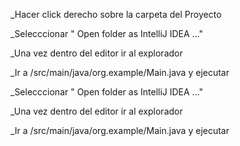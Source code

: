 _Hacer click derecho sobre la carpeta del Proyecto


_Selecccionar " Open folder as IntelliJ IDEA ..."

_Una vez dentro del editor ir al explorador

_Ir a /src/main/java/org.example/Main.java y ejecutar

_Selecccionar " Open folder  as IntelliJ IDEA ..."

_Una vez dentro del editor ir al explorador

_Ir a /src/main/java/org.example/Main.java y ejecutar

